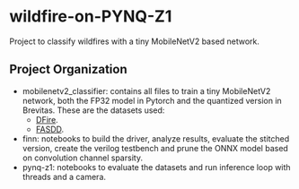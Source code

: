 # wildfire-on-PYNQ-Z1

Project to classify wildfires with a tiny MobileNetV2 based network.

## Project Organization

- mobilenetv2_classifier: contains all files to train a tiny MobileNetV2 network, both the FP32 model in Pytorch and the quantized version in Brevitas. These are the datasets used:
    - [DFire](https://github.com/gaiasd/DFireDataset).
    - [FASDD](https://github.com/OyamingO/FASDD).
- finn: notebooks to build the driver, analyze results, evaluate the stitched version, create the verilog testbench and prune the ONNX model based on convolution channel sparsity.
- pynq-z1: notebooks to evaluate the datasets and run inference loop with threads and a camera.

